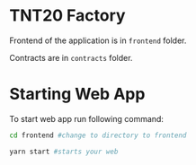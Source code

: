 # TNT20 Factory

Frontend of the application is in `frontend` folder.

Contracts are in `contracts` folder.


# Starting Web App

To start web app run following command:

```bash
cd frontend #change to directory to frontend

yarn start #starts your web
```

